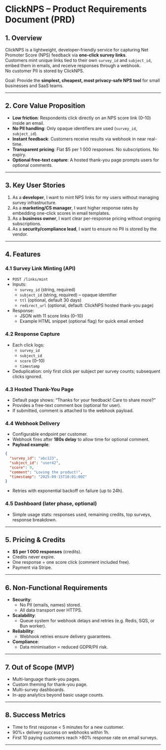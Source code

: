 # ClickNPS – Product Requirements Document (PRD)

## 1. Overview
ClickNPS is a lightweight, developer-friendly service for capturing Net Promoter Score (NPS) feedback via **one-click survey links**.  
Customers mint unique links tied to their own `survey_id` and `subject_id`, embed them in emails, and receive responses through a webhook.  
No customer PII is stored by ClickNPS.

Goal: Provide the **simplest, cheapest, most privacy-safe NPS tool** for small businesses and SaaS teams.

---

## 2. Core Value Proposition
- **Low friction**: Respondents click directly on an NPS score link (0–10) inside an email.  
- **No PII handling**: Only opaque identifiers are used (`survey_id`, `subject_id`).  
- **Instant feedback**: Customers receive results via webhook in near real-time.  
- **Transparent pricing**: Flat $5 per 1 000 responses. No subscriptions. No expiry.  
- **Optional free-text capture**: A hosted thank-you page prompts users for optional comments.

---

## 3. Key User Stories
1. As a **developer**, I want to mint NPS links for my users without managing survey infrastructure.  
2. As a **marketing/CS manager**, I want higher response rates by embedding one-click scores in email templates.  
3. As a **business owner**, I want clear per-response pricing without ongoing subscriptions.  
4. As a **security/compliance lead**, I want to ensure no PII is stored by the vendor.  

---

## 4. Features

### 4.1 Survey Link Minting (API)
- `POST /links/mint`
- Inputs:
  - `survey_id` (string, required)
  - `subject_id` (string, required) – opaque identifier
  - `ttl` (optional, default 30 days)
  - `redirect_url` (optional, default: ClickNPS hosted thank-you page)
- Response:
  - JSON with 11 score links (0–10)
  - Example HTML snippet (optional flag) for quick email embed

### 4.2 Response Capture
- Each click logs:
  - `survey_id`
  - `subject_id`
  - `score` (0–10)
  - `timestamp`
- Deduplication: only first click per subject per survey counts; subsequent clicks ignored.

### 4.3 Hosted Thank-You Page
- Default page shows: “Thanks for your feedback! Care to share more?”  
- Provides a free-text comment box (optional for user).  
- If submitted, comment is attached to the webhook payload.

### 4.4 Webhook Delivery
- Configurable endpoint per customer.  
- Webhook fires after **180s delay** to allow time for optional comment.  
- **Payload example**:

```json
{
  "survey_id": "abc123",
  "subject_id": "user42",
  "score": 9,
  "comment": "Loving the product!",
  "timestamp": "2025-09-15T10:01:00Z"
}
```

- Retries with exponential backoff on failure (up to 24h).

### 4.5 Dashboard (later phase, optional)
- Simple usage stats: responses used, remaining credits, top surveys, response breakdown.

---

## 5. Pricing & Credits
- **$5 per 1 000 responses** (credits).  
- Credits never expire.  
- One response = one score click (comment included free).  
- Payment via Stripe.  

---

## 6. Non-Functional Requirements
- **Security**:  
  - No PII (emails, names) stored.  
  - All data transport over HTTPS.  
- **Scalability**:  
  - Queue system for webhook delays and retries (e.g. Redis, SQS, or Bun worker).  
- **Reliability**:  
  - Webhook retries ensure delivery guarantees.  
- **Compliance**:  
  - Data minimisation = reduced GDPR/PII risk.  

---

## 7. Out of Scope (MVP)
- Multi-language thank-you pages.  
- Custom theming for thank-you page.  
- Multi-survey dashboards.  
- In-app analytics beyond basic usage counts.  

---

## 8. Success Metrics
- Time to first response < 5 minutes for a new customer.  
- 90%+ delivery success on webhooks within 1h.  
- First 10 paying customers reach >80% response rate on email surveys.  

---
